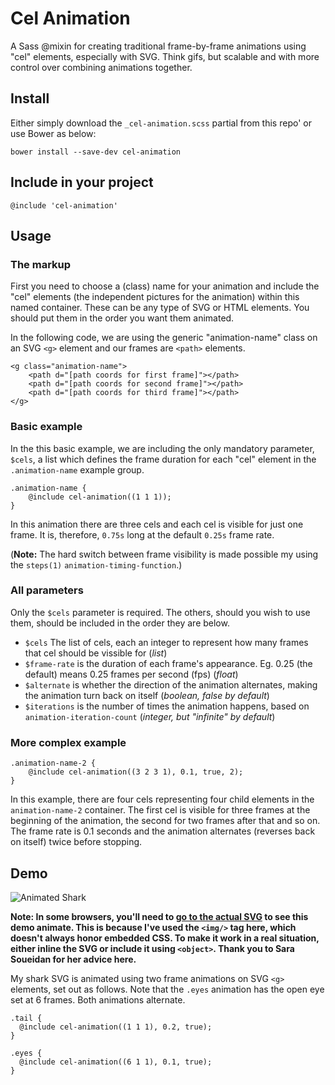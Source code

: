 # Cel Animation
A Sass @mixin for creating traditional frame-by-frame animations using "cel" elements, especially with SVG. Think gifs, but scalable and with more control over combining animations together.

## Install

Either simply download the `_cel-animation.scss` partial from this repo' or use Bower as below:

```
bower install --save-dev cel-animation
```

## Include in your project

`@include 'cel-animation'`

## Usage

### The markup

First you need to choose a (class) name for your animation and include the "cel" elements (the independent pictures for the animation) within this named container. These can be any type of SVG or HTML elements. You should put them in the order you want them animated.

In the following code, we are using the generic "animation-name" class on an SVG `<g>` element and our frames are `<path>` elements.

```
<g class="animation-name">
	<path d="[path coords for first frame]"></path>
	<path d="[path coords for second frame]"></path>
	<path d="[path coords for third frame]"></path>
</g>

```

### Basic example

In the this basic example, we are including the only mandatory parameter, `$cels`, a list which defines the frame duration for each "cel" element in the `.animation-name` example group.

```
.animation-name {
	@include cel-animation((1 1 1));
}

```

In this animation there are three cels and each cel is visible for just one frame. It is, therefore, `0.75s` long at the default `0.25s` frame rate.

(**Note:** The hard switch between frame visibility is made possible my using the `steps(1)` `animation-timing-function`.)

### All parameters

Only the `$cels` parameter is required. The others, should you wish to use them, should be included in the order they are below.

* `$cels` The list of cels, each an integer to represent how many frames that cel should be vissible for (*list*)
* `$frame-rate` is the duration of each frame's appearance. Eg. 0.25 (the default) means 0.25 frames per second (fps) (*float*)
* `$alternate` is whether the direction of the animation alternates, making the animation turn back on itself (*boolean, false by default*)
* `$iterations` is the number of times the animation happens, based on `animation-iteration-count` (*integer, but "infinite" by default*)

### More complex example

```
.animation-name-2 {
	@include cel-animation((3 2 3 1), 0.1, true, 2);
}
```

In this example, there are four cels representing four child elements in the `animation-name-2` container. The first cel is visible for three frames at the beginning of the animation, the second for two frames after that and so on. The frame rate is 0.1 seconds and the animation alternates (reverses back on itself) twice before stopping.

## Demo

![Animated Shark](http://heydonworks.com/cel-animation-demos/sharky.svg)

**Note: In some browsers, you'll need to [go to the actual SVG](http://heydonworks.com/cel-animation-demos/sharky.svg) to see this demo animate. This is because I've used the `<img/>` tag here, which doesn't always honor embedded CSS. To make it work in a real situation, either inline the SVG or include it using `<object>`. Thank you to Sara Soueidan for her advice here.**

My shark SVG is animated using two frame animations on SVG `<g>` elements, set out as follows. Note that the `.eyes` animation has the open eye set at 6 frames. Both animations alternate.

```
.tail {
  @include cel-animation((1 1 1), 0.2, true);
}

.eyes {
  @include cel-animation((6 1 1), 0.1, true);
}
```
